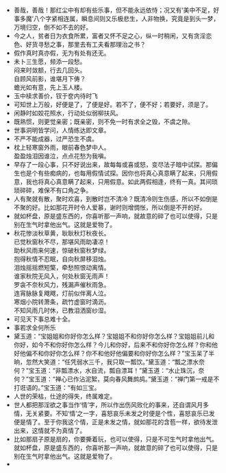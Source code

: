 - 善哉，善哉！那红尘中有却有些乐事，但不能永远依恃；况又有‘美中不足，好事多魔’八个字紧相连属，瞬息间则又乐极悲生，人非物换，究竟是到头一梦，万境归空，倒不如不去的好。
- 今之人，贫者日为衣食所累，富者又怀不足之心，纵一时稍闲，又有贪淫恋色、好货寻愁之事，那里去有工夫看那理治之书？
- 假作真时真亦假，无为有处有还无。
- 未卜三生愿，频添一段愁。</br>闷来时敛额，行去几回头。</br>自顾风前影，谁堪月下俦？</br>蟾光如有意，先上玉人楼。
- 玉中椟求善价，钗于奁内待时飞
- 可知世上万般，好便是了，了便是好。若不了，便不好；若要好，须是了。
- 闲静时如姣花照水，行动处似弱柳扶风。
- 既熟惯，则更觉亲密；既亲密，则不免一时有求全之毁，不虞之隙。
- 世事洞明皆学问，人情练达即文章。
- 不严不能成器，过严恐生不虞。
- 枕上轻寒窗外雨，眼前春色梦中人。</br>盈盈烛泪因谁泣，点点花愁为我嗔。
- 早存了一段心事，只不好说出来，故每每或喜或怒，变尽法子暗中试探。那偏生也是个有些痴病的，也每用假情试探。因你也将真心真意瞒了起来，只用假意，我也将真心真意瞒了起来，只用假意。如此两假相逢，终有一真。其间琐琐碎碎，难保不有口角之争。
- 人有聚就有散，聚时欢喜，到散时岂不清冷？既清冷则生伤感，所以不如倒是不聚的好。比如那花开时令人爱慕，谢时则增惆怅，所以倒是不开的好。
- 就如杯盘，原是盛东西的，你喜听那一声响，就故意的碎了也可以使得，只是别在生气时拿他出气。这就是爱物了。
- 秋花惨淡秋草黄，耿耿秋灯秋夜长。</br>已觉秋窗秋不尽，那堪风雨助凄凉！</br>助秋风雨来何速，惊破秋窗秋梦绿。</br>抱得秋情不忍眠，自向秋屏移泪烛。</br>泪烛摇摇燃短檠，牵愁照恨动离情。</br>谁家秋院无风入，何处秋窗无雨声！</br>罗衾不奈秋风力，残漏声催秋雨急。</br>连宵脉脉复飕飕，灯前似伴离人泣。</br>寒烟小院转萧条，疏竹虚窗时滴沥。</br>不知风雨几时休，已教泪洒窗纱湿。</br>
- 可见天下事总难十全。
- 事若求全何所乐
- 黛玉道：“宝姐姐和你好你怎么样？宝姐姐不和你好你怎么样？宝姐姐前儿和你好，如今不和你好你怎么样？今儿和你好，后来不和你好你怎么样？你和他好他偏不和你好你怎么样？你不和他好他偏要和你好你怎么样？”宝玉呆了半晌，忽然大笑道：“任凭弱水三千，我只取一瓢饮。”黛玉道：“瓢之漂水奈何？”宝玉道：“非瓢漂水，水自流，瓢自漂耳！”黛玉道：“水止珠沉，奈何？”宝玉道：“禅心已作沾泥絮，莫向春风舞鹧鸪。”黛玉道：“禅门第一戒是不打诳语的。”宝玉道：“有如三宝。
- 人世的荣枯，仕途的得失，终属难定。
- 世人都把那淫欲之事当作‘情’字，所以作出伤风败化的事来，还自谓风月多情，无关紧要。不知‘情’之一字，喜怒哀乐未发之时便是个性，喜怒哀乐已发便是情了。至于你我这个情，正是未发之情，就如那花的含苞一样，欲待发泄出来，这情就不为真情了。
- 比如那扇子原是扇的，你要撕着玩，也可以使得，只是不可生气时拿他出气。就如杯盘，原是盛东西的，你喜听那一声响，就故意的碎了也可以使得，只是别在生气时拿他出气。这就是爱物了。
- 
